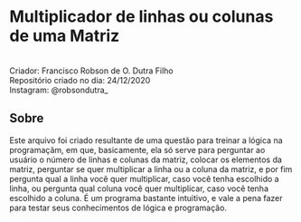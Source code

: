 # Multiplicador de linhas ou colunas de uma Matriz

<br>
Criador: Francisco Robson de O. Dutra Filho<br>
Repositório criado no dia: 24/12/2020<br>
Instagram: @robsondutra_<br>

<h2>Sobre</h2>
Este arquivo foi criado resultante de uma questão para treinar a lógica na programaçãm, em que, basicamente, ela só serve para perguntar ao usuário o número de linhas e colunas da matriz, colocar os elementos da matriz, perguntar se quer multiplicar a linha ou a coluna da matriz, e  por fim pergunta qual a linha você quer multiplicar, caso você tenha escolhido a linha, ou pergunta qual coluna você quer multiplicar, caso você tenha escolhido a coluna. É um programa bastante intuitivo, e vale a pena fazer para testar seus conhecimentos de lógica e programação.
